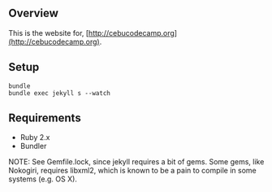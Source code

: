 ## Overview

This is the website for, [http://cebucodecamp.org](http://cebucodecamp.org).

## Setup

```
bundle
bundle exec jekyll s --watch
```

## Requirements

* Ruby 2.x
* Bundler

NOTE: See Gemfile.lock, since jekyll requires a bit of gems. Some gems, like Nokogiri, requires libxml2, which is known to be a pain to compile in some systems (e.g. OS X).
